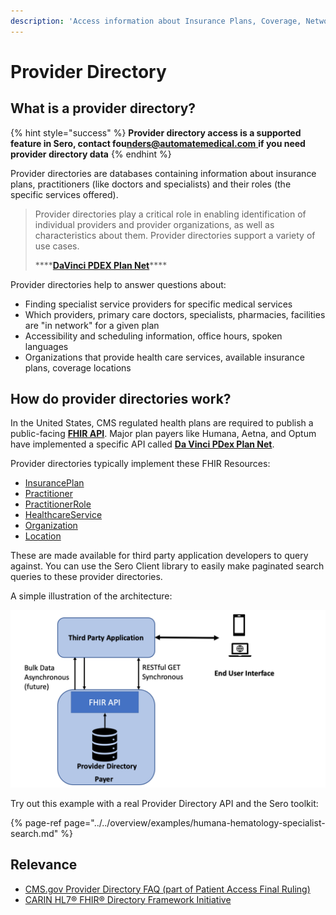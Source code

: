 ```yaml
---
description: 'Access information about Insurance Plans, Coverage, Network'
---
```


# Provider Directory

## What is a provider directory?

{% hint style="success" %}
**Provider directory access is a supported feature in Sero, contact fou**[**nders@automatemedical.com** ](mailto:founders@automatemedical.com)**if you need provider directory data**
{% endhint %}

Provider directories are databases containing information about insurance plans, practitioners \(like doctors and specialists\) and their roles \(the specific services offered\).

> Provider directories play a critical role in enabling identification of individual providers and provider organizations, as well as characteristics about them. Provider directories support a variety of use cases. 
>
> \*\*\*\*[**DaVinci PDEX Plan Net**](https://build.fhir.org/ig/HL7/davinci-pdex-plan-net/)\*\*\*\*

Provider directories help to answer questions about:

* Finding specialist service providers for specific medical services
* Which providers, primary care doctors, specialists, pharmacies, facilities are "in network" for a given plan
* Accessibility and scheduling information, office hours, spoken languages
* Organizations that provide health care services, available insurance plans, coverage locations

## How do provider directories work?

In the United States, CMS regulated health plans are required to publish a public-facing [**FHIR API**](fhir.md). Major plan payers like Humana, Aetna, and Optum have implemented a specific API called [**Da Vinci PDex Plan Net**](http://hl7.org/fhir/us/davinci-pdex-plan-net/STU1/). 

Provider directories typically implement these FHIR Resources:

* [InsurancePlan](http://hl7.org/fhir/R4/insuranceplan.html)
* [Practitioner](http://hl7.org/fhir/us/core/STU3.1/StructureDefinition-us-core-practitioner.html)
* [PractitionerRole](http://hl7.org/fhir/R4/practitionerrole.html)
* [HealthcareService](http://hl7.org/fhir/R4/healthcareservice.html)
* [Organization](http://hl7.org/fhir/us/core/STU3.1/StructureDefinition-us-core-organization.html)
* [Location](http://hl7.org/fhir/us/core/STU3.1/StructureDefinition-us-core-location.html)

These are made available for third party application developers to query against. You can use the Sero Client library to easily make paginated search queries to these provider directories. 

A simple illustration of the architecture:

![An example Plan Net architecture implementation of a Provider Directory ](../../.gitbook/assets/image%20%281%29.png)

Try out this example with a real Provider Directory API and the Sero toolkit:

{% page-ref page="../../overview/examples/humana-hematology-specialist-search.md" %}

## Relevance

* [CMS.gov Provider Directory FAQ \(part of Patient Access Final Ruling\)](https://www.cms.gov/about-cms/obrhi/faqs/faqs#112)
* [CARIN HL7® FHIR® Directory Framework Initiative](https://carinfhirdirectory.com/)

